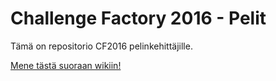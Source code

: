 # Challenge Factory 2016 - Pelit

Tämä on repositorio CF2016 pelinkehittäjille.

[Mene tästä suoraan wikiin!](https://github.com/JAMK-IT/cf-game/wiki)
